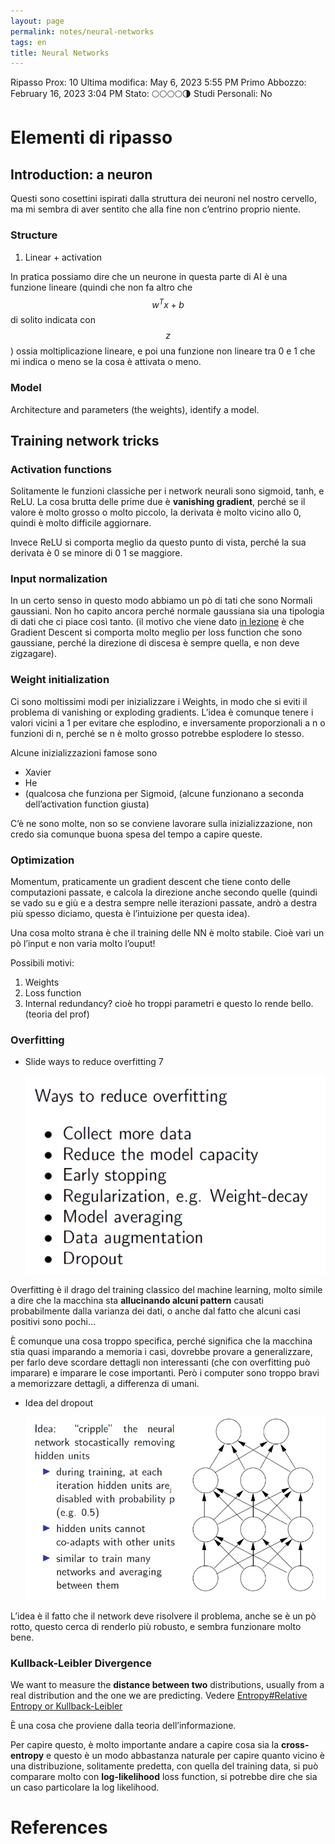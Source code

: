 ```yaml
---
layout: page
permalink: notes/neural-networks
tags: en
title: Neural Networks
---
```


Ripasso Prox: 10
Ultima modifica: May 6, 2023 5:55 PM
Primo Abbozzo: February 16, 2023 3:04 PM
Stato: 🌕🌕🌕🌕🌗
Studi Personali: No

# Elementi di ripasso

## Introduction: a neuron

Questi sono cosettini ispirati dalla struttura dei neuroni nel nostro cervello, ma mi sembra di aver sentito che alla fine non c’entrino proprio niente.

### Structure

1. Linear + activation

In pratica possiamo dire che un neurone in questa parte di AI è una funzione lineare (quindi che non fa altro che $$w^Tx + b$$ di solito indicata con $$z$$) ossia moltiplicazione lineare, e poi una funzione non lineare tra 0 e 1 che mi indica o meno se la cosa è attivata o meno.

### Model

Architecture and parameters (the weights), identify a model.

## Training network tricks

### Activation functions

Solitamente le funzioni classiche per i network neurali sono sigmoid, tanh, e ReLU. La cosa brutta delle prime due è **vanishing gradient**, perché se il valore è molto grosso o molto piccolo, la derivata è molto vicino allo 0, quindi è molto difficile aggiornare.

Invece ReLU si comporta meglio da questo punto di vista, perché la sua derivata è 0 se minore di 0 1 se maggiore.

### Input normalization

In un certo senso in questo modo abbiamo un pò di tati che sono Normali gaussiani. Non ho capito ancora perché normale gaussiana sia una tipologia di dati che ci piace così tanto. (il motivo che viene dato [in lezione](https://www.youtube.com/watch?v=zUazLXZZA2U&list=PLoROMvodv4rMiGQp3WXShtMGgzqpfVfbU) è che Gradient Descent si comporta molto meglio per loss function che sono gaussiane, perché la direzione di discesa è sempre quella, e non deve zigzagare).

### Weight initialization

Ci sono moltissimi modi per inizializzare i Weights, in modo che si eviti il problema di vanishing or exploding gradients. L’idea è comunque tenere i valori vicini a 1 per evitare che esplodino, e inversamente proporzionali a n o funzioni di n, perché se n è molto grosso potrebbe esplodere lo stesso.

Alcune inizializzazioni famose sono

- Xavier
- He
- (qualcosa che funziona per Sigmoid, (alcune funzionano a seconda dell’activation function giusta)

C’è ne sono molte, non so se conviene lavorare sulla inizializzazione, non credo sia comunque buona spesa del tempo a capire queste.

### Optimization

Momentum, praticamente un gradient descent che tiene conto delle computazioni passate, e calcola la direzione anche secondo quelle (quindi se vado su e giù e a destra sempre nelle iterazioni passate, andrò a destra più spesso diciamo, questa è l’intuizione per questa idea).

Una cosa molto strana è che il training delle NN è molto stabile. Cioè vari un pò l’input e non varia molto l’ouput!

Possibili motivi:

1. Weights
2. Loss function
3. Internal redundancy? cioè ho troppi parametri e questo lo rende bello.(teoria del prof)

### Overfitting

- Slide ways to reduce overfitting 7

    <img src="/images/notes/image/universita/ex-notion/Neural Networks/Untitled.png" alt="image/universita/ex-notion/Neural Networks/Untitled">


Overfitting è il drago del training classico del machine learning, molto simile a dire che la macchina sta **allucinando alcuni pattern** causati probabilmente dalla varianza dei dati, o anche dal fatto che alcuni casi positivi sono pochi…

È comunque una cosa troppo specifica, perché significa che la macchina stia quasi imparando a memoria i casi,  dovrebbe provare a generalizzare, per farlo deve scordare dettagli non interessanti (che con overfitting può imparare) e imparare le cose importanti. Però i computer sono troppo bravi a memorizzare dettagli, a differenza di umani.

- Idea del dropout

    <img src="/images/notes/image/universita/ex-notion/Neural Networks/Untitled 1.png" alt="image/universita/ex-notion/Neural Networks/Untitled 1">


L’idea è il fatto che il network deve risolvere il problema, anche se è un pò rotto, questo cerca di renderlo più robusto, e sembra funzionare molto bene.

### Kullback-Leibler Divergence

We want to measure the **distance between two** distributions, usually from a real distribution and the one we are predicting.
Vedere [Entropy#Relative Entropy or Kullback-Leibler](/notes/entropy#relative-entropy-or-kullback-leibler)
    


È una cosa che proviene dalla teoria dell’informazione.

Per capire questo, è molto importante andare a capire cosa sia la **cross-entropy** e questo è un modo abbastanza naturale per capire quanto vicino è una distribuzione, solitamente predetta, con quella del training data, si può comparare molto con **log-likelihood** loss function, si potrebbe dire che sia un caso particolare la log likelihood.



# References